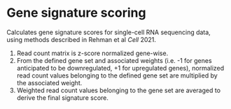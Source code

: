 # Gene signature scoring
Calculates gene signature scores for single-cell RNA sequencing data, using methods described in Rehman et al _Cell_ 2021.

1. Read count matrix is z-score normalized gene-wise. 
2. From the defined gene set and associated weights (i.e. -1 for genes anticipated to be downregulated, +1 for upregulated genes), normalized read count values belonging to the defined gene set are multiplied by the associated weight. 
3. Weighted read count values belonging to the gene set are averaged to derive the final signature score. 
